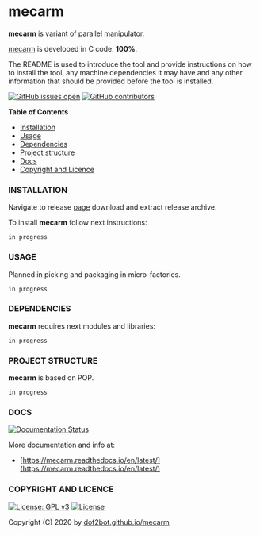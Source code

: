 # mecarm

**mecarm** is variant of parallel manipulator.

[mecarm](https://en.wikipedia.org/wiki/Robotic_arm) is developed in C code: **100%**.

The README is used to introduce the tool and provide instructions on
how to install the tool, any machine dependencies it may have and any
other information that should be provided before the tool is installed.

[![GitHub issues open](https://img.shields.io/github/issues/dof2bot/mecarm.svg)](https://github.com/dof2bot/mecarm/issues)
 [![GitHub contributors](https://img.shields.io/github/contributors/dof2bot/mecarm.svg)](https://github.com/dof2bot/mecarm/graphs/contributors)

<!-- START doctoc -->
**Table of Contents**

- [Installation](#installation)
- [Usage](#usage)
- [Dependencies](#dependencies)
- [Project structure](#project-structure)
- [Docs](#docs)
- [Copyright and Licence](#copyright-and-licence)
<!-- END doctoc -->

### INSTALLATION

Navigate to release [page](https://github.com/dof2bot/mecarm/releases) download and extract release archive.

To install **mecarm** follow next instructions:
```
in progress
```

### USAGE

Planned in picking and packaging in micro-factories.
```
in progress
```

### DEPENDENCIES

**mecarm** requires next modules and libraries:
```
in progress
```

### PROJECT STRUCTURE

**mecarm** is based on POP.
```
in progress
```

### DOCS

[![Documentation Status](https://readthedocs.org/projects/mecarm/badge/?version=latest)](https://mecarm.readthedocs.io/projects/mecarm/en/latest/?badge=latest)

More documentation and info at:
* [https://mecarm.readthedocs.io/en/latest/](https://mecarm.readthedocs.io/en/latest/)

### COPYRIGHT AND LICENCE

[![License: GPL v3](https://img.shields.io/badge/License-GPLv3-blue.svg)](https://www.gnu.org/licenses/gpl-3.0) [![License](https://img.shields.io/badge/License-Apache%202.0-blue.svg)](https://opensource.org/licenses/Apache-2.0)

Copyright (C) 2020 by [dof2bot.github.io/mecarm](https://dof2bot.github.io/mecarm)

